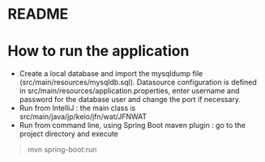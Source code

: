 # README #

# How to run the application #
* Create a local database and import the mysqldump file (src/main/resources/mysqldb.sql).
Datasource configuration is defined in src/main/resources/application.properties, enter username and password for the database user and change the port if necessary.
* Run from IntelliJ : the main class is src/main/java/jp/keio/jfn/wat/JFNWAT
* Run from command line, using Spring Boot maven plugin : go to the project directory and execute
> mvn spring-boot:run